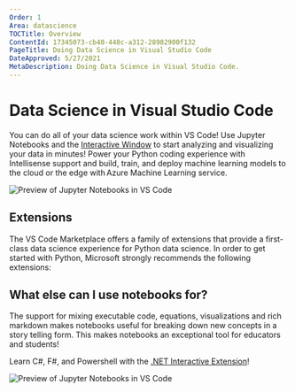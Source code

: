 ```yaml
---
Order: 1
Area: datascience
TOCTitle: Overview
ContentId: 17345073-cb40-448c-a312-28982900f132
PageTitle: Doing Data Science in Visual Studio Code
DateApproved: 5/27/2021
MetaDescription: Doing Data Science in Visual Studio Code.
---
```


# Data Science in Visual Studio Code

You can do all of your data science work within VS Code! Use Jupyter Notebooks and the [Interactive Window](/docs/python/jupyter-support-py.md) to start analyzing and visualizing your data in minutes! Power your Python coding experience with Intellisense support and build, train, and deploy machine learning models to the cloud or the edge with Azure Machine Learning service.

![Preview of Jupyter Notebooks in VS Code](images/overview/jupyter-notebook-preview.png)

## Extensions

The VS Code Marketplace offers a family of extensions that provide a first-class data science experience for Python data science. In order to get started with Python, Microsoft strongly recommends the following extensions:

<div class="marketplace-extensions-datascience-python"></div>

## What else can I use notebooks for?

The support for mixing executable code, equations, visualizations and rich markdown makes notebooks useful for breaking down new concepts in a story telling form. This makes notebooks an exceptional tool for educators and students!

Learn C#, F#, and Powershell with the [.NET Interactive Extension](https://marketplace.visualstudio.com/items?itemName=ms-dotnettools.dotnet-interactive-vscode)!

![Preview of Jupyter Notebooks in VS Code](images/overview/dotnet-interactive.png)
